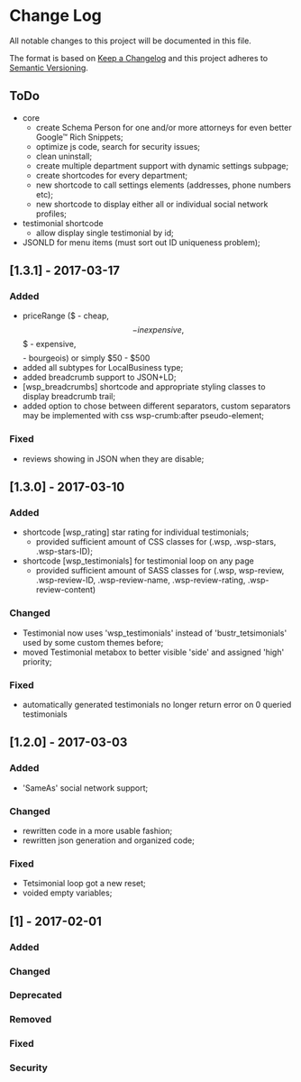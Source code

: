 # Change Log
All notable changes to this project will be documented in this file.

The format is based on [Keep a Changelog](http://keepachangelog.com/)
and this project adheres to [Semantic Versioning](http://semver.org/).

## ToDo
- core
  - create Schema Person for one and/or more attorneys for even better Google™ Rich Snippets;
  - optimize js code, search for security issues;
  - clean uninstall;
  - create multiple department support with dynamic settings subpage;
  - create shortcodes for every department;
  - new shortcode to call settings elements (addresses, phone numbers etc);
  - new shortcode to display either all or individual social network profiles;
- testimonial shortcode
  - allow display single testimonial by id;
- JSONLD for menu items (must sort out ID uniqueness problem);

## [1.3.1] - 2017-03-17
### Added
- priceRange ($ - cheap, $$ - inexpensive, $$$ - expensive, $$$$ - bourgeois) or simply $50 - $500
- added all subtypes for LocalBusiness type;
- added breadcrumb support to JSON+LD;
- [wsp_breadcrumbs] shortcode and appropriate styling classes to display breadcrumb trail;
 - added option to chose between different separators, custom separators may be implemented with css wsp-crumb:after pseudo-element;

### Fixed
- reviews showing in JSON when they are disable;

## [1.3.0] - 2017-03-10
### Added
- shortcode [wsp_rating] star rating for individual testimonials;
  - provided sufficient amount of CSS classes for (.wsp, .wsp-stars, .wsp-stars-ID);
- shortcode [wsp_testimonials] for testimonial loop on any page
  - provided sufficient amount of SASS classes for (.wsp, wsp-review, .wsp-review-ID, .wsp-review-name, .wsp-review-rating, .wsp-review-content)

### Changed
- Testimonial now uses 'wsp_testimonials' instead of 'bustr_tetsimonials' used by some custom themes before;
- moved Testimonial metabox to better visible 'side' and assigned 'high' priority;

### Fixed
- automatically generated testimonials no longer return error on 0 queried testimonials

## [1.2.0] - 2017-03-03
### Added
- 'SameAs' social network support;

### Changed
- rewritten code in a more usable fashion;
- rewritten json generation and organized code;

### Fixed
- Tetsimonial loop got a new reset;
- voided empty variables;


## [1] - 2017-02-01
### Added
### Changed
### Deprecated
### Removed
### Fixed
### Security
